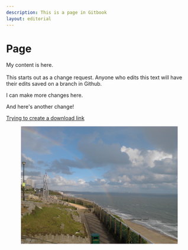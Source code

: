```yaml
---
description: This is a page in Gitbook
layout: editorial
---
```


# Page

My content is here.\
\
This starts out as a change request. Anyone who edits this text will have their edits saved on a branch in Github.

I can make more changes here.

And here's another change!

<a href="https://lunivore.gitbook.io/~gitbook/image?url=https%3A%2F%2F1258879703-files.gitbook.io%2F%7E%2Ffiles%2Fv0%2Fb%2Fgitbook-x-prod.appspot.com%2Fo%2Fspaces%252FOSdrMIUqhsvX1IDHe9Uy%252Fuploads%252FY9Cg1ZePFjPXrxFLeS7Q%252FRainbow%2520over%2520Bournemouth.jpg%3Falt%3Dmedia%26token%3D348215e2-8df6-4918-a456-bbd392672da3\&width=400\&dpr=3\&quality=100\&sign=a1c60db1\&sv=1" download>Trying to create a download link</a>



<figure><img src=".gitbook/assets/Rainbow over Bournemouth.jpg" alt="A rainbow over Bournemouth with the sea to the right"><figcaption></figcaption></figure>
